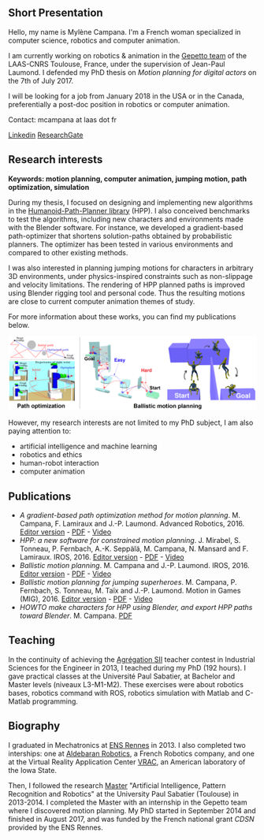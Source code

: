 ## Short Presentation

Hello, my name is Mylène Campana. I'm a French woman specialized in computer science, robotics and computer animation.

I am currently working on robotics & animation in the [Gepetto team](http://projects.laas.fr/gepetto/index.php) of the LAAS-CNRS Toulouse, France, under the supervision of Jean-Paul Laumond.
I defended my PhD thesis on _Motion planning for digital actors_ on the 7th of July 2017.

I will be looking for a job from January 2018 in the USA or in the Canada, preferentially a post-doc position in robotics or computer animation.

Contact: mcampana at laas dot fr

[Linkedin](https://www.linkedin.com/in/mylène-campana-7889a2b1)
[ResearchGate](https://www.researchgate.net/profile/Mylene_Campana)

## Research interests
**Keywords: motion planning, computer animation, jumping motion, path optimization, simulation**

During my thesis, I focused on designing and implementing new algorithms in the [Humanoid-Path-Planner library](http://humanoid-path-planner.github.io/hpp-doc/index.html) (HPP). I also conceived benchmarks to test the algorithms, including new characters and environments made with the Blender software.
For instance, we developed a gradient-based path-optimizer that shortens solution-paths obtained by probabilistic planners. The optimizer has been tested in various environments and compared to other existing methods.

I was also interested in planning jumping motions for characters in arbitrary 3D environments, under physics-inspired constraints such as non-slippage and velocity limitations. The rendering of HPP planned paths is improved using Blender rigging tool and personal code. Thus the resulting motions are close to current computer animation themes of study.

For more information about these works, you can find my publications below.

![Image](https://raw.githubusercontent.com/mylene-campana/mylene-campana.github.io/master/images/combined_images.png)


However, my research interests are not limited to my PhD subject, I am also paying attention to:

- artificial intelligence and machine learning
- robotics and ethics
- human-robot interaction
- computer animation

## Publications

- *A gradient-based path optimization method for motion planning*. M. Campana, F. Lamiraux and J.-P. Laumond. Advanced Robotics, 2016. [Editor version](http://www.tandfonline.com/doi/full/10.1080/01691864.2016.1168317) - [PDF](https://hal.archives-ouvertes.fr/hal-01301233/document) - [Video](https://youtu.be/1MFn0en51qI)
- *HPP: a new software for constrained motion planning*. J. Mirabel, S. Tonneau, P. Fernbach, A.-K. Seppälä, M. Campana, N. Mansard and F. Lamiraux. IROS, 2016. [Editor version](http://ieeexplore.ieee.org/document/7759083/) - [PDF](https://hal.archives-ouvertes.fr/hal-01290850/document) - [Video](https://youtu.be/01K_nmax9E0)
- *Ballistic motion planning*. M. Campana and J.-P. Laumond. IROS, 2016. [Editor version](http://ieeexplore.ieee.org/document/7759230/) - [PDF](https://hal.archives-ouvertes.fr/hal-01288796v2/document) - [Video](https://youtu.be/vv_K7HqANmk)
- *Ballistic motion planning for jumping superheroes*. M. Campana, P. Fernbach, S. Tonneau, M. Taïx and J.-P. Laumond. Motion in Games (MIG), 2016. [Editor version](http://dl.acm.org/citation.cfm?doid=2994258.2994279) - [PDF](https://hal.archives-ouvertes.fr/hal-01366796/document) - [Video](https://youtu.be/GGisCV5BoHw)
- *HOWTO make characters for HPP using Blender, and export HPP paths toward Blender*. M. Campana. [PDF](https://github.com/mylene-campana/hpp-rbprm-corba/blob/convexCone/doc/character_creation/CharacterCreation.pdf)

## Teaching
In the continuity of achieving the [Agrégation SII](http://www.devenirenseignant.gouv.fr/cid98734/les-epreuves-de-l-agregation-externe-section-sciences-industrielles-de-l-ingenieur.html) teacher contest in Industrial Sciences for the Engineer in 2013, I teached during my PhD (192 hours). 
I gave practical classes at the Université Paul Sabatier, at Bachelor and Master levels (niveaux L3-M1-M2). These exercises were about robotics bases, robotics command with ROS, robotics simulation with Matlab and C-Matlab programming.

## Biography
I graduated in Mechatronics at [ENS Rennes](http://www.mecatronique.ens-rennes.fr) in 2013. I also completed two interships: one at [Aldebaran Robotics](http://www.ald.softbankrobotics.com), a French Robotics company, and one at the Virtual Reality Application Center [VRAC](http://www.vrac.iastate.edu), an American laboratory of the Iowa State.

Then, I followed the research [Master](http://www.univ-tlse3.fr/masters/master-robotique-decision-et-commande-664393.kjsp?RH=1454074064222) "Artificial Intelligence, Pattern Recognition and Robotics" at the University Paul Sabatier (Toulouse) in 2013-2014. I completed the Master with an internship in the Gepetto team where I discovered motion planning. My PhD started in September 2014 and finished in August 2017, and was funded by the French national grant _CDSN_ provided by the ENS Rennes.
